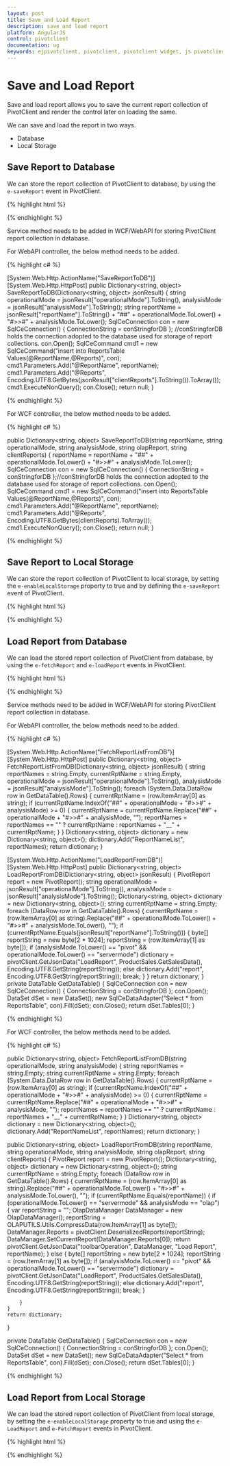 ```yaml
---
layout: post
title: Save and Load Report
description: save and load report
platform: AngularJS
control: pivotclient
documentation: ug
keywords: ejpivotclient, pivotclient, pivotclient widget, js pivotclient 
---
```


# Save and Load Report

Save and load report allows you to save the current report collection of PivotClient and render the control later on loading the same.

We can save and load the report in two ways.

* Database
* Local Storage

## Save Report to Database

We can store the report collection of PivotClient to database, by using the `e-saveReport` event in PivotClient.

{% highlight html %}

<div ng-controller="PivotClientCtrl">
    <div id="PivotClient1" ej-pivotclient e-saveReport="saveReportSettings" />
</div>
<script>
    angular.module('PivotClientApp', ['ejangular']).controller('PivotClientCtrl', function ($scope) {
            //..
            $scope.saveReportSettings = function(args){
                if(args.saveReportSettings)
                    return args.saveReportSetting.url = "/Olap.svc";
            };
    });
</script>

{% endhighlight %}

Service method needs to be added in WCF/WebAPI for storing PivotClient report collection in database.

For WebAPI controller, the below method needs to be added.

{% highlight c# %}

[System.Web.Http.ActionName("SaveReportToDB")]
[System.Web.Http.HttpPost]
public Dictionary<string, object> SaveReportToDB(Dictionary<string, object> jsonResult)
{
    string operationalMode = jsonResult["operationalMode"].ToString(), analysisMode = jsonResult["analysisMode"].ToString();
    string reportName = jsonResult["reportName"].ToString() + "##" + operationalMode.ToLower() + "#>>#" + analysisMode.ToLower();
    SqlCeConnection con = new SqlCeConnection() { ConnectionString = conStringforDB }; //conStringforDB holds the connection adopted to the database used for storage of report collections.
    con.Open();
    SqlCeCommand cmd1 = new SqlCeCommand("insert into ReportsTable Values(@ReportName,@Reports)", con);
    cmd1.Parameters.Add("@ReportName", reportName);
    cmd1.Parameters.Add("@Reports", Encoding.UTF8.GetBytes(jsonResult["clientReports"].ToString()).ToArray());
    cmd1.ExecuteNonQuery();
    con.Close();
    return null;
}

{% endhighlight %}

For WCF controller, the below method needs to be added.

{% highlight c# %}

public Dictionary<string, object> SaveReportToDB(string reportName, string operationalMode, string analysisMode, string olapReport, string clientReports)
{
    reportName = reportName + "##" + operationalMode.ToLower() + "#>>#" + analysisMode.ToLower();
    SqlCeConnection con = new SqlCeConnection() { ConnectionString = conStringforDB };//conStringforDB holds the connection adopted to the database used for storage of report collections.
    con.Open();
    SqlCeCommand cmd1 = new SqlCeCommand("insert into ReportsTable Values(@ReportName,@Reports)", con);
    cmd1.Parameters.Add("@ReportName", reportName);
    cmd1.Parameters.Add("@Reports", Encoding.UTF8.GetBytes(clientReports).ToArray());
    cmd1.ExecuteNonQuery();
    con.Close();
    return null;
}

{% endhighlight %}

## Save Report to Local Storage

We can store the report collection of PivotClient to local storage, by setting the `e-enableLocalStorage` property to true and by defining the `e-saveReport` event of PivotClient.

{% highlight html %}

<div ng-controller="PivotClientCtrl">
    <div id="PivotClient1" ej-pivotclient e-enableLocalStorage="true" e-saveReport="saveReportSettings" />
</div>
<script>
    angular.module('PivotClientApp', ['ejangular']).controller('PivotClientCtrl', function ($scope) {
            //..
            $scope.saveReportSettings = function(args){
                    var reportCollection = [];
                    if ((localStorage.pivotClientRPTCollection != "" && !ej.isNullOrUndefined(localStorage.pivotClientRPTCollection))) {
                        reportCollection = JSON.parse(localStorage.pivotClientRPTCollection);
                    }
                    if(args.saveReportSettings) {
                        reportCollection.push(({ reportName: args.saveReportSetting.reportName, reportCol: args.saveReportSetting.reportCollection }));
                        localStorage.pivotClientRPTCollection = JSON.stringify(reportCollection);
                    }
            };
    });
</script>

{% endhighlight %}

## Load Report from Database

We can load the stored report collection of PivotClient from database, by using the `e-fetchReport` and `e-loadReport` events in PivotClient.

{% highlight html %}

<div ng-controller="PivotClientCtrl">
    <div id="PivotClient1" ej-pivotclient e-loadReport="reportSettings" e-fetchReport="reportSettings" />
</div>
<script>
    angular.module('PivotClientApp', ['ejangular']).controller('PivotClientCtrl', function ($scope) {
            //..
            $scope.reportSettings = function(args){
                    if (args.fetchReportSetting)
                        return args.fetchReportSetting.url = "../wcf/OlapClientService.svc";
                    else if (args.loadReportSetting)
                        return args.loadReportSetting.url = "../wcf/OlapClientService.svc";
            };
    });
</script>

{% endhighlight %}

Service methods need to be added in WCF/WebAPI for storing PivotClient report collection in database.

For WebAPI controller, the below methods need to be added.

{% highlight c# %}

[System.Web.Http.ActionName("FetchReportListFromDB")]
[System.Web.Http.HttpPost]
public Dictionary<string, object> FetchReportListFromDB(Dictionary<string, object> jsonResult)
{
    string reportNames = string.Empty, currentRptName = string.Empty, operationalMode = jsonResult["operationalMode"].ToString(), analysisMode = jsonResult["analysisMode"].ToString();
    foreach (System.Data.DataRow row in GetDataTable().Rows)
    {
        currentRptName = (row.ItemArray[0] as string);
        if (currentRptName.IndexOf("##" + operationalMode + "#>>#" + analysisMode) >= 0)
        {
            currentRptName = currentRptName.Replace("##" + operationalMode + "#>>#" + analysisMode, "");
            reportNames = reportNames == "" ? currentRptName : reportNames + "__" + currentRptName;
        }
    }
    Dictionary<string, object> dictionary = new Dictionary<string, object>();
    dictionary.Add("ReportNameList", reportNames);
    return dictionary;
}

[System.Web.Http.ActionName("LoadReportFromDB")]
[System.Web.Http.HttpPost]
public Dictionary<string, object> LoadReportFromDB(Dictionary<string, object> jsonResult)
{
    PivotReport report = new PivotReport();
    string operationalMode = jsonResult["operationalMode"].ToString(), analysisMode = jsonResult["analysisMode"].ToString();
    Dictionary<string, object> dictionary = new Dictionary<string, object>();
    string currentRptName = string.Empty;
    foreach (DataRow row in GetDataTable().Rows)
    {
        currentRptName = (row.ItemArray[0] as string).Replace("##" + operationalMode.ToLower() + "#>>#" + analysisMode.ToLower(), "");
        if (currentRptName.Equals(jsonResult["reportName"].ToString()))
        {
            byte[] reportString = new byte[2 * 1024];
            reportString = (row.ItemArray[1] as byte[]);
            if (analysisMode.ToLower() == "pivot" && operationalMode.ToLower() == "servermode")
                dictionary = pivotClient.GetJsonData("LoadReport", ProductSales.GetSalesData(), Encoding.UTF8.GetString(reportString));
            else
                dictionary.Add("report", Encoding.UTF8.GetString(reportString));
            break;
        }
    }
    return dictionary;
}
private DataTable GetDataTable()
{
    SqlCeConnection con = new SqlCeConnection() { ConnectionString = conStringforDB };
    con.Open();
    DataSet dSet = new DataSet();
    new SqlCeDataAdapter("Select * from ReportsTable", con).Fill(dSet);
    con.Close();
    return dSet.Tables[0];
}

{% endhighlight %}

For WCF controller, the below methods need to be added.

{% highlight c# %}

public Dictionary<string, object> FetchReportListFromDB(string operationalMode, string analysisMode)
{
    string reportNames = string.Empty;
    string currentRptName = string.Empty;
    foreach (System.Data.DataRow row in GetDataTable().Rows)
    {
        currentRptName = (row.ItemArray[0] as string);
        if (currentRptName.IndexOf("##" + operationalMode + "#>>#" + analysisMode) >= 0)
        {
            currentRptName = currentRptName.Replace("##" + operationalMode + "#>>#" + analysisMode, "");
            reportNames = reportNames == "" ? currentRptName : reportNames + "__" + currentRptName;
        }
    }
    Dictionary<string, object> dictionary = new Dictionary<string, object>();
    dictionary.Add("ReportNameList", reportNames);
    return dictionary;
}

public Dictionary<string, object> LoadReportFromDB(string reportName, string operationalMode, string analysisMode, string olapReport, string clientReports)
{
    PivotReport report = new PivotReport();
    Dictionary<string, object> dictionary = new Dictionary<string, object>();
    string currentRptName = string.Empty;
    foreach (DataRow row in GetDataTable().Rows)
    {
        currentRptName = (row.ItemArray[0] as string).Replace("##" + operationalMode.ToLower() + "#>>#" + analysisMode.ToLower(), "");
        if (currentRptName.Equals(reportName))
        {
            if (operationalMode.ToLower() == "servermode" && analysisMode == "olap")
            {
                var reportString = "";
                OlapDataManager DataManager = new OlapDataManager();
                reportString = OLAPUTILS.Utils.CompressData(row.ItemArray[1] as byte[]);
                DataManager.Reports = pivotClient.DeserializedReports(reportString);
                DataManager.SetCurrentReport(DataManager.Reports[0]);
                return pivotClient.GetJsonData("toolbarOperation", DataManager, "Load Report", reportName);
            }
            else
            {
                byte[] reportString = new byte[2 * 1024];
                reportString = (row.ItemArray[1] as byte[]);
                if (analysisMode.ToLower() == "pivot" && operationalMode.ToLower() == "servermode")
                    dictionary = pivotClient.GetJsonData("LoadReport", ProductSales.GetSalesData(), Encoding.UTF8.GetString(reportString));
                else
                    dictionary.Add("report", Encoding.UTF8.GetString(reportString));
                break;
            }

        }
    }
    return dictionary;
}

private DataTable GetDataTable()
{
    SqlCeConnection con = new SqlCeConnection() { ConnectionString = conStringforDB };
    con.Open();
    DataSet dSet = new DataSet();
    new SqlCeDataAdapter("Select * from ReportsTable", con).Fill(dSet);
    con.Close();
    return dSet.Tables[0];
}

{% endhighlight %}

## Load Report from Local Storage

We can load the stored report collection of PivotClient from local storage, by setting the `e-enableLocalStorage` property to true and using the `e-LoadReport` and `e-FetchReport` events in PivotClient.

{% highlight html %}

<div ng-controller="PivotClientCtrl">
    <div id="PivotClient1" ej-pivotclient e-enableLocalStorage="true" e-loadReport="reportSettings" e-fetchReport="reportSettings" />
</div>
<script>
    angular.module('PivotClientApp', ['ejangular']).controller('PivotClientCtrl', function ($scope) {
            //..
            $scope.reportSettings = function(args){
                    var reportCollection = [];
                    if ((localStorage.pivotClientRPTCollection != "" && !ej.isNullOrUndefined(localStorage.pivotClientRPTCollection))) {
                        reportCollection = JSON.parse(localStorage.pivotClientRPTCollection);
                    }
                    if (args.fetchReportSetting) 
                        args.fetchReportSetting.reportList = $.map(reportCollection, function (item, index) { return item.reportName; }).join("__");
                    else if (args.loadReportSetting) 
                        args.loadReportSetting.reportCollection = $.map(reportCollection, function (item, index) { if (item.reportName == args.loadReportSetting.selectedReport) return item.reportCol; });
            };
    });
</script>

{% endhighlight %}